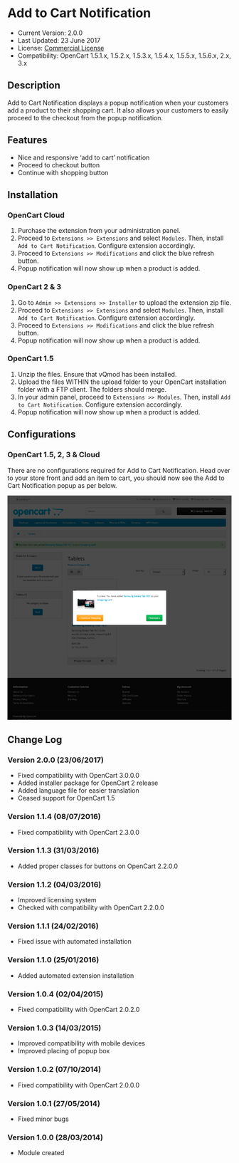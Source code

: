 # Add to Cart Notification

* Current Version: 2.0.0
* Last Updated: 23 June 2017
* License: [Commercial License][1]
* Compatibility:
OpenCart 1.5.1.x, 1.5.2.x, 1.5.3.x, 1.5.4.x, 1.5.5.x, 1.5.6.x, 2.x, 3.x


[1]: https://www.marketinsg.com/usage-license

## Description

Add to Cart Notification displays a popup notification when your customers add a product to their shopping cart. It also allows your customers to easily proceed to the checkout from the popup notification.

## Features

* Nice and responsive ‘add to cart’ notification
* Proceed to checkout button
* Continue with shopping button

## Installation

### OpenCart Cloud

1. Purchase the extension from your administration panel.
2. Proceed to `Extensions >> Extensions` and select `Modules`. Then, install `Add to Cart Notification`. Configure extension accordingly.
3. Proceed to `Extensions >> Modifications` and click the blue refresh button.
4. Popup notification will now show up when a product is added.

### OpenCart 2 & 3

1. Go to `Admin >> Extensions >> Installer` to upload the extension zip file.
2. Proceed to `Extensions >> Extensions` and select `Modules`. Then, install `Add to Cart Notification`. Configure extension accordingly.
3. Proceed to `Extensions >> Modifications` and click the blue refresh button.
4. Popup notification will now show up when a product is added.

### OpenCart 1.5

1. Unzip the files. Ensure that vQmod has been installed.
2. Upload the files WITHIN the upload folder to your OpenCart installation folder with a FTP client. The folders should merge.
3. In your admin panel, proceed to `Extensions >> Modules`. Then, install `Add to Cart Notification`. Configure extension accordingly.
4. Popup notification will now show up when a product is added.

## Configurations

### OpenCart 1.5, 2, 3 & Cloud

There are no configurations required for Add to Cart Notification. Head over to your store front and add an item to cart, you should now see the Add to Cart Notification popup as per below.

![Screenshot](images/add_to_cart_notification/image-1.png)

## Change Log

### Version 2.0.0 (23/06/2017)
* Fixed compatibility with OpenCart 3.0.0.0
* Added installer package for OpenCart 2 release
* Added language file for easier translation
* Ceased support for OpenCart 1.5

### Version 1.1.4 (08/07/2016)
* Fixed compatibility with OpenCart 2.3.0.0

### Version 1.1.3 (31/03/2016)
* Added proper classes for buttons on OpenCart 2.2.0.0

### Version 1.1.2 (04/03/2016)
* Improved licensing system
* Checked with compatibility with OpenCart 2.2.0.0

### Version 1.1.1 (24/02/2016)
* Fixed issue with automated installation

### Version 1.1.0 (25/01/2016)
* Added automated extension installation

### Version 1.0.4 (02/04/2015)
* Fixed compatibility with OpenCart 2.0.2.0

### Version 1.0.3 (14/03/2015)
* Improved compatibility with mobile devices
* Improved placing of popup box

### Version 1.0.2 (07/10/2014)
* Fixed compatibility with OpenCart 2.0.0.0

### Version 1.0.1 (27/05/2014)
* Fixed minor bugs

### Version 1.0.0 (28/03/2014)
* Module created